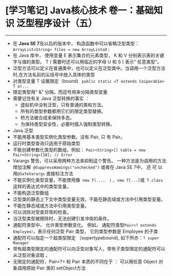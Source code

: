﻿# [学习笔记] Java核心技术 卷一：基础知识  泛型程序设计（五）

---

 - 在 **Java SE 7**及以后的版本中， 构造函数中可以省略泛型类型：
`ArrayList<String> files = new ArrayListoO；`
 - 在 Java 库中， 使用变量 E 表示集合的元素类型， K 和 V 分别表示表的关键字与值的类型。 T ( 需要时还可以用临近的字母 U 和 S ) 表示“ 任意类型”。
 - 泛型方法可以定义在普通类中，也可以定义在泛型类中。当调用一个泛型方法时,在方法名前的尖括号中放入具体的类型
 - 对类型变量 T 设置限定（bound) 
 ` public static <T extends Coiparab1e> T a)...`
 - 限定类型用“ &” 分隔，而逗号用来分隔类型变量
 - 需要记住有关 Java 泛型转换的事实 ：
    - 虚拟机中没有泛型，只有普通的类和方法。
    - 所有的类型参数都用它们的限定类型替换。
    - 桥方法被合成来保持多态。
    - 为保持类型安全性，必要时插入强制类型转换。
 - Java 泛型
  - 不能用基本类型实例化类型参数。没有 Pair<double>, 只 有 Pair<Double>。
  -  运行时类型查询只适用于原始类型
  -  不能创建参数化类型的数组，例如：
`Pair<String>[] table = new Pair<String>[10]; // Error`
  - Varargs 警告，可以采用两种方法来抑制这个警告。 一种方法是为调用的方法增加注解` @SuppressWamings("unchecked")` 或者在 Java SE 7中， 还 可 以 用`@SafeVarargs` 直接标注方法
  - 不能实例化类型变量，不能使用像` new T(...， )` 、` new T[...] `或` T.class` 这样的表达式中的类型变量。
  - 不能构造泛型数组
  - 泛型类的静态上下文中类型变量无效，不能在静态域或方法中引用类型变量。
  - 不能在静态域或方法中引用类型变量。
  - 可以消除对受查异常的检查。
  - 当泛型类型被擦除时，无法创建引发冲突的条件。
 - 通配符类型中， 允许类型参数变化。 例如， 通配符类型`Pair<? extends Employee〉`，表示任何泛型 Pair 类型， 它的类型参数是 Employee 的子类
 - 通配符可以指定一个超类型限定 （supertypebound), 如下所亦：`? super Manager`
 - 带有超类型限定的通配符可以向泛型对象写人，带有子类型限定的通配符可以从泛型对象读取 。
 - 无限定的通配符，Pair<?> 和 Pair 本质的不同在于 ： 可以用任意 Object 对象调用原始 Pair 类的 setObject方法

